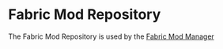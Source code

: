 # Fabric Mod Repository
The Fabric Mod Repository is used by the [Fabric Mod Manager](https://github.com/FlashyReese/fabric-mod-manager)
